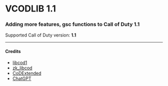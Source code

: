 # VCODLIB 1.1
### Adding more features, gsc functions to Call of Duty 1.1
Supported Call of Duty version: **1.1**
___

#### Credits
- [libcod1](https://github.com/cod1dev/libcod1/)
- [zk_libcod](https://github.com/ibuddieat/zk_libcod/)
- [CoDExtended](https://github.com/xtnded/codextended/)
- [ChatGPT](https://chat.openai.com/)
